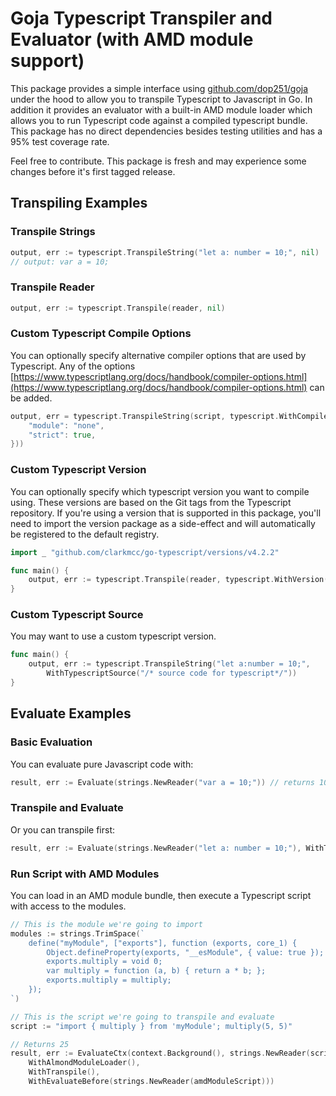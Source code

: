 # Goja Typescript Transpiler and Evaluator (with AMD module support)
This package provides a simple interface using [github.com/dop251/goja](github.com/dop251/goja) under the hood to allow you to transpile Typescript to Javascript in Go. In addition it provides an evaluator with a built-in AMD module loader which allows you to run Typescript code against a compiled typescript bundle. This package has no direct dependencies besides testing utilities and has a 95% test coverage rate.

Feel free to contribute. This package is fresh and may experience some changes before it's first tagged release.

## Transpiling Examples
### Transpile Strings
```go
output, err := typescript.TranspileString("let a: number = 10;", nil)
// output: var a = 10;
```

### Transpile Reader
```go
output, err := typescript.Transpile(reader, nil)
```

### Custom Typescript Compile Options
You can optionally specify alternative compiler options that are used by Typescript. Any of the options [https://www.typescriptlang.org/docs/handbook/compiler-options.html](https://www.typescriptlang.org/docs/handbook/compiler-options.html) can be added.
```go
output, err = typescript.TranspileString(script, typescript.WithCompileOptions(map[string]interface{}{
    "module": "none",
    "strict": true,
}))
```

### Custom Typescript Version
You can optionally specify which typescript version you want to compile using. These versions are based on the Git tags from the Typescript repository. If you're using a version that is supported in this package, you'll need to import the version package as a side-effect and will automatically be registered to the default registry.
```go
import _ "github.com/clarkmcc/go-typescript/versions/v4.2.2"

func main() {
    output, err := typescript.Transpile(reader, typescript.WithVersion("v4.2.2"))
}
```

### Custom Typescript Source
You may want to use a custom typescript version.

```go
func main() {
    output, err := typescript.TranspileString("let a:number = 10;", 
    	WithTypescriptSource("/* source code for typescript*/"))
}
```

## Evaluate Examples
### Basic Evaluation
You can evaluate pure Javascript code with:

```go
result, err := Evaluate(strings.NewReader("var a = 10;")) // returns 10;
```

### Transpile and Evaluate
Or you can transpile first:

```go
result, err := Evaluate(strings.NewReader("let a: number = 10;"), WithTranspile()) // returns 10;
```

### Run Script with AMD Modules
You can load in an AMD module bundle, then execute a Typescript script with access to the modules.

```go
// This is the module we're going to import
modules := strings.TrimSpace(`
    define("myModule", ["exports"], function (exports, core_1) {
        Object.defineProperty(exports, "__esModule", { value: true });
        exports.multiply = void 0;
        var multiply = function (a, b) { return a * b; };
        exports.multiply = multiply;
    });
`)

// This is the script we're going to transpile and evaluate
script := "import { multiply } from 'myModule'; multiply(5, 5)"

// Returns 25
result, err := EvaluateCtx(context.Background(), strings.NewReader(script),
    WithAlmondModuleLoader(),
    WithTranspile(),
    WithEvaluateBefore(strings.NewReader(amdModuleScript)))
```
